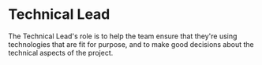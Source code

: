 # Technical Lead

The Technical Lead's role is to help the team ensure that they're using technologies that are fit for purpose, and to make good decisions about the technical aspects of the project.

